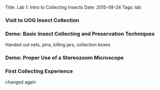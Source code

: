 Title: Lab 1: Intro to Collecting Insects
Date: 2015-08-24
Tags: lab

### Visit to UOG Insect Collection

### Demo: Basic Insect Collecting and Preservation Techniques

Handed out nets, pins, killing jars, collection boxes

### Demo: Proper Use of a Stereozoom Microscope

### First Collecting Experience

changed again
